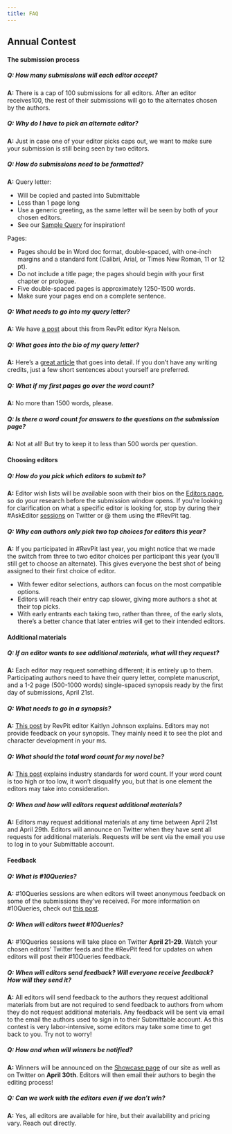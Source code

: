 ```yaml
---
title: FAQ
---
```


## Annual Contest

#### **The submission process**

##### Q: How many submissions will each editor accept? 

**A:** There is a cap of 100 submissions for all editors. After an editor receives100, the rest of their submissions will go to the alternates chosen by the authors.

##### Q: Why do I have to pick an alternate editor? 

**A:** Just in case one of your editor picks caps out, we want to make sure your submission is still being seen by two editors.

##### Q: How do submissions need to be formatted? 

**A:** Query letter: 
 * Will be copied and pasted into Submittable
 * Less than 1 page long
 * Use a generic greeting, as the same letter will be seen by both of your chosen editors.
 * See our [Sample Query](http://reviseresub.com/annual-contest/sample-query) for inspiration!

Pages:
 * Pages should be in Word doc format, double-spaced, with one-inch margins and a standard font (Calibri, Arial, or Times New Roman, 11 or 12 pt).
 * Do not include a title page; the pages should begin with your first chapter or prologue.
 * Five double-spaced pages is approximately 1250-1500 words.
 * Make sure your pages end on a complete sentence. 

##### Q: What needs to go into my query letter? 

**A:** We have [a post](http://reviseresub.com/showcase/writing-a-really-excellent-query-and-an-announcement) about this from RevPit editor Kyra Nelson. 

##### Q: What goes into the bio of my query letter?

**A:** Here’s a [great article](http://www.writersdigest.com/editor-blogs/guide-to-literary-agents/what-should-you-write-in-the-bio-paragraph-of-a-query-letter?target=_blank) that goes into detail. If you don’t have any writing credits, just a few short sentences about yourself are preferred. 

##### Q: What if my first pages go over the word count?

**A:** No more than 1500 words, please.

##### Q: Is there a word count for answers to the questions on the submission page?

**A:** Not at all! But try to keep it to less than 500 words per question. 

#### **Choosing editors**

##### Q: How do you pick which editors to submit to? 

**A:** Editor wish lists will be available soon with their bios on the [Editors page](http://reviseresub.com/editors), so do your research before the submission window opens. If you’re looking for clarification on what a specific editor is looking for, stop by during their #AskEditor [sessions](http://reviseresub.com/annual-contest/schedule) on Twitter or @ them using the #RevPit tag. 

##### Q: Why can authors only pick two top choices for editors this year?

**A:** If you participated in #RevPit last year, you might notice that we made the switch from three to two editor choices per participant this year (you’ll still get to choose an alternate). This gives everyone the best shot of being assigned to their first choice of editor.

 * With fewer editor selections, authors can focus on the most compatible options.
 * Editors will reach their entry cap slower, giving more authors a shot at their top picks.
 * With early entrants each taking two, rather than three, of the early slots, there’s a better chance that later entries will get to their intended editors.

#### **Additional materials**

##### Q: If an editor wants to see additional materials, what will they request? 

**A:** Each editor may request something different; it is entirely up to them. Participating authors need to have their query letter, complete manuscript, and a 1-2 page (500-1000 words) single-spaced synopsis ready by the first day of submissions, April 21st. 

##### Q: What needs to go in a synopsis?

**A:** [This post](http://www.writersdigest.com/editor-blogs/guide-to-literary-agents/mastering-dreaded-synopsis?target=_blank) by RevPit editor Kaitlyn Johnson explains. Editors may not provide feedback on your synopsis. They mainly need it to see the plot and character development in your ms.

##### Q: What should the total word count for my novel be?

**A:** [This post](http://www.writersdigest.com/editor-blogs/guide-to-literary-agents/word-count-for-novels-and-childrens-books-the-definitive-post?target=_blank) explains industry standards for word count. If your word count is too high or too low, it won’t disqualify you, but that is one element the editors may take into consideration.

##### Q: When and how will editors request additional materials?

**A:** Editors may request additional materials at any time between April 21st and April 29th. Editors will announce on Twitter when they have sent all requests for additional materials. Requests will be sent via the email you use to log in to your Submittable account. 

#### **Feedback**

##### Q: What is #10Queries?

**A:** #10Queries sessions are when editors will tweet anonymous feedback on some of the submissions they’ve received. For more information on #10Queries, check out [this post](https://katiemccoach.com/how-an-editor-sees-it-10queries?target=_blank). 

##### Q: When will editors tweet #10Queries?

**A:** #10Queries sessions will take place on Twitter **April 21-29**. Watch your chosen editors’ Twitter feeds and the #RevPit feed for updates on when editors will post their #10Queries feedback.

##### Q: When will editors send feedback? Will everyone receive feedback? How will they send it?

**A:** All editors will send feedback to the authors they request additional materials from but are not required to send feedback to authors from whom they do not request additional materials. Any feedback will be sent via email to the email the authors used to sign in to their Submittable account. As this contest is very labor-intensive, some editors may take some time to get back to you. Try not to worry!

##### Q: How and when will winners be notified?

**A:** Winners will be announced on the [Showcase page](http://reviseresub.com/showcase) of our site as well as on Twitter on **April 30th**. Editors will then email their authors to begin the editing process!

##### Q: Can we work with the editors even if we don’t win? 

**A:** Yes, all editors are available for hire, but their availability and pricing vary. Reach out directly.